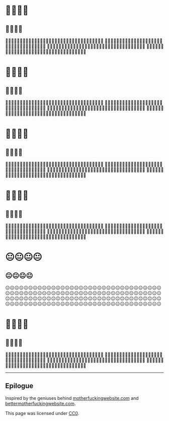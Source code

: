 # 🦄🦄🦄🦄

## 🦄🦄🦄🦄

🦄🦄🦄🦄🦄🦄🦄🦄🦄🦄🦄🦄🦄🦄🦄🦄🦄🦄🦄🦄🦄🦄🦄🦄🦄🦄🦄🦄🦄🦄🦄🦄🦄🦄
🦄🦄🦄🦄🦄🦄🦄🦄🦄🦄🦄🦄🦄🦄🦄🦄🦄🦄🦄🦄🦄🦄🦄🦄🦄🦄🦄🦄🦄🦄🦄🦄🦄🦄
🦄🦄🦄🦄🦄🦄🦄🦄🦄🦄🦄🦄🦄🦄🦄🦄🦄🦄🦄🦄🦄🦄🦄🦄🦄🦄🦄🦄🦄🦄🦄🦄🦄🦄
🦄🦄🦄🦄🦄🦄🦄🦄🦄🦄🦄🦄🦄🦄🦄🦄🦄🦄🦄🦄🦄🦄🦄🦄🦄🦄🦄🦄🦄🦄🦄🦄🦄🦄

# 🌈🌈🌈🌈

## 🌈🌈🌈🌈

🌈🌈🌈🌈🌈🌈🌈🌈🌈🌈🌈🌈🌈🌈🌈🌈🌈🌈🌈🌈🌈🌈🌈🌈🌈🌈🌈🌈🌈🌈🌈🌈🌈🌈
🌈🌈🌈🌈🌈🌈🌈🌈🌈🌈🌈🌈🌈🌈🌈🌈🌈🌈🌈🌈🌈🌈🌈🌈🌈🌈🌈🌈🌈🌈🌈🌈🌈🌈
🌈🌈🌈🌈🌈🌈🌈🌈🌈🌈🌈🌈🌈🌈🌈🌈🌈🌈🌈🌈🌈🌈🌈🌈🌈🌈🌈🌈🌈🌈🌈🌈🌈🌈
🌈🌈🌈🌈🌈🌈🌈🌈🌈🌈🌈🌈🌈🌈🌈🌈🌈🌈🌈🌈🌈🌈🌈🌈🌈🌈🌈🌈🌈🌈🌈🌈🌈🌈

# 🤡🤡🤡🤡

## 🤡🤡🤡🤡

🤡🤡🤡🤡🤡🤡🤡🤡🤡🤡🤡🤡🤡🤡🤡🤡🤡🤡🤡🤡🤡🤡🤡🤡🤡🤡🤡🤡🤡🤡🤡🤡🤡🤡
🤡🤡🤡🤡🤡🤡🤡🤡🤡🤡🤡🤡🤡🤡🤡🤡🤡🤡🤡🤡🤡🤡🤡🤡🤡🤡🤡🤡🤡🤡🤡🤡🤡🤡
🤡🤡🤡🤡🤡🤡🤡🤡🤡🤡🤡🤡🤡🤡🤡🤡🤡🤡🤡🤡🤡🤡🤡🤡🤡🤡🤡🤡🤡🤡🤡🤡🤡🤡
🤡🤡🤡🤡🤡🤡🤡🤡🤡🤡🤡🤡🤡🤡🤡🤡🤡🤡🤡🤡🤡🤡🤡🤡🤡🤡🤡🤡🤡🤡🤡🤡🤡🤡

# 🐣🐣🐣🐣

## 🐣🐣🐣🐣

🐣🐣🐣🐣🐣🐣🐣🐣🐣🐣🐣🐣🐣🐣🐣🐣🐣🐣🐣🐣🐣🐣🐣🐣🐣🐣🐣🐣🐣🐣🐣🐣🐣🐣
🐣🐣🐣🐣🐣🐣🐣🐣🐣🐣🐣🐣🐣🐣🐣🐣🐣🐣🐣🐣🐣🐣🐣🐣🐣🐣🐣🐣🐣🐣🐣🐣🐣🐣
🐣🐣🐣🐣🐣🐣🐣🐣🐣🐣🐣🐣🐣🐣🐣🐣🐣🐣🐣🐣🐣🐣🐣🐣🐣🐣🐣🐣🐣🐣🐣🐣🐣🐣
🐣🐣🐣🐣🐣🐣🐣🐣🐣🐣🐣🐣🐣🐣🐣🐣🐣🐣🐣🐣🐣🐣🐣🐣🐣🐣🐣🐣🐣🐣🐣🐣🐣🐣

# 😐😐😐😐

## 😐😐😐😐

😐😐😐😐😐😐😐😐😐😐😐😐😐😐😐😐😐😐😐😐😐😐😐😐😐😐😐😐😐😐😐😐😐😐
😐😐😐😐😐😐😐😐😐😐😐😐😐😐😐😐😐😐😐😐😐😐😐😐😐😐😐😐😐😐😐😐😐😐
😐😐😐😐😐😐😐😐😐😐😐😐😐😐😐😐😐😐😐😐😐😐😐😐😐😐😐😐😐😐😐😐😐😐
😐😐😐😐😐😐😐😐😐😐😐😐😐😐😐😐😐😐😐😐😐😐😐😐😐😐😐😐😐😐😐😐😐😐

# 💩💩💩💩

## 💩💩💩💩

💩💩💩💩💩💩💩💩💩💩💩💩💩💩💩💩💩💩💩💩💩💩💩💩💩💩💩💩💩💩💩💩💩💩
💩💩💩💩💩💩💩💩💩💩💩💩💩💩💩💩💩💩💩💩💩💩💩💩💩💩💩💩💩💩💩💩💩💩
💩💩💩💩💩💩💩💩💩💩💩💩💩💩💩💩💩💩💩💩💩💩💩💩💩💩💩💩💩💩💩💩💩💩
💩💩💩💩💩💩💩💩💩💩💩💩💩💩💩💩💩💩💩💩💩💩💩💩💩💩💩💩💩💩💩💩💩💩

---
## Epilogue
Inspired by the geniuses behind [motherfuckingwebsite.com](https://motherfuckingwebsite.com/) and [bettermotherfuckingwebsite.com](http://bettermotherfuckingwebsite.com/).

This page was licensed under [CC0](https://creativecommons.org/publicdomain/zero/1.0/).

